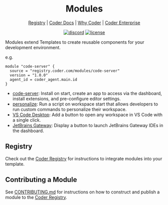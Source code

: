 <div align="center">
  <h1>
  Modules
  </h1>

[Registry](https://registry.coder.com) | [Coder Docs](https://coder.com/docs) | [Why Coder](https://coder.com/why) | [Coder Enterprise](https://coder.com/docs/v2/latest/enterprise)

[![discord](https://img.shields.io/discord/747933592273027093?label=discord)](https://discord.gg/coder)
[![license](https://img.shields.io/github/license/coder/modules)](./LICENSE)

</div>

Modules extend Templates to create reusable components for your development environment.

e.g.

```hcl
module "code-server" {
  source = "registry.coder.com/modules/code-server"
  version = "1.0.0"
  agent_id = coder_agent.main.id
}
```

- [code-server](https://registry.coder.com/modules/code-server): Install on start, create an app to access via the dashboard, install extensions, and pre-configure editor settings.
- [personalize](https://registry.coder.com/modules/personalize): Run a script on workspace start that allows developers to run custom commands to personalize their workspace.
- [VS Code Desktop](https://registry.coder.com/modules/vscode-desktop): Add a button to open any workspace in VS Code with a single click.
- [JetBrains Gateway](https://registry.coder.com/modules/jetbrains-gateway): Display a button to launch JetBrains Gateway IDEs in the dashboard.

## Registry

Check out the [Coder Registry](https://registry.coder.com) for instructions to integrate modules into your template.

## Contributing a Module

See [CONTRIBUTING.md](./CONTRIBUTING.md) for instructions on how to construct and publish a module to the [Coder Registry](https://registry.coder.com).
